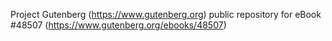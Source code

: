 Project Gutenberg (https://www.gutenberg.org) public repository for eBook #48507 (https://www.gutenberg.org/ebooks/48507)
